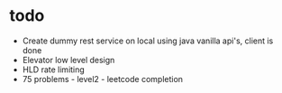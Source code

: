 # todo
- Create dummy rest service on local using java vanilla api's, client is done
- Elevator low level design
- HLD rate limiting
- 75 problems - level2 - leetcode completion